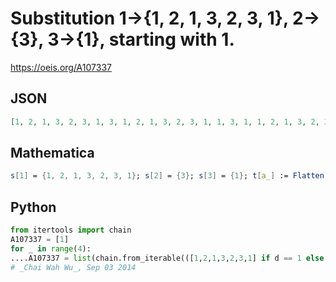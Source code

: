 # Substitution 1\-\>\{1, 2, 1, 3, 2, 3, 1\}, 2\-\>\{3\}, 3\-\>\{1\}, starting with 1\.
https://oeis.org/A107337
## JSON
```JSON
[1, 2, 1, 3, 2, 3, 1, 3, 1, 2, 1, 3, 2, 3, 1, 1, 3, 1, 1, 2, 1, 3, 2, 3, 1, 1, 1, 2, 1, 3, 2, 3, 1, 3, 1, 2, 1, 3, 2, 3, 1, 1, 3, 1, 1, 2, 1, 3, 2, 3, 1, 1, 2, 1, 3, 2, 3, 1, 1, 1, 2, 1, 3, 2, 3, 1, 1, 2, 1, 3, 2, 3, 1, 3, 1, 2, 1, 3, 2, 3, 1, 1, 3, 1, 1, 2, 1, 3, 2, 3, 1, 1, 2, 1, 3, 2, 3, 1, 1, 2, 1, 3, 2, 3, 1]
```
## Mathematica
```Mathematica
s[1] = {1, 2, 1, 3, 2, 3, 1}; s[2] = {3}; s[3] = {1}; t[a_] := Flatten[s /@ a]; p[0] = {1}; p[1] = t[p[0]]; p[n_] := t[p[n - 1]] aa = p[4]
```
## Python
```Python
from itertools import chain
A107337 = [1]
for _ in range(4):
....A107337 = list(chain.from_iterable(([1,2,1,3,2,3,1] if d == 1 else [3] if d == 2 else [1] for d in A107337)))
# _Chai Wah Wu_, Sep 03 2014
```

